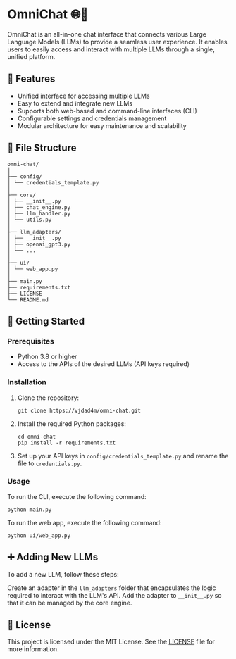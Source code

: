 # OmniChat 🌐💬

OmniChat is an all-in-one chat interface that connects various Large Language Models (LLMs) to provide a seamless user experience. It enables users to easily access and interact with multiple LLMs through a single, unified platform.

## 🌟 Features

* Unified interface for accessing multiple LLMs
* Easy to extend and integrate new LLMs
* Supports both web-based and command-line interfaces (CLI)
* Configurable settings and credentials management
* Modular architecture for easy maintenance and scalability

## 📁 File Structure

```text
omni-chat/
│
├── config/
│ └── credentials_template.py
│
├── core/
│ ├── __init__.py
│ ├── chat_engine.py
│ ├── llm_handler.py
│ └── utils.py
│
├── llm_adapters/
│ ├── __init__.py
│ ├── openai_gpt3.py
│ └── ...
│
├── ui/
│ └── web_app.py
│
├── main.py
├── requirements.txt
├── LICENSE
└── README.md
```

## 🚀 Getting Started

### Prerequisites

* Python 3.8 or higher
* Access to the APIs of the desired LLMs (API keys required)

### Installation

1. Clone the repository:

    ```text
    git clone https://vjdad4m/omni-chat.git
    ```

2. Install the required Python packages:

    ```text
    cd omni-chat
    pip install -r requirements.txt
    ```

3. Set up your API keys in `config/credentials_template.py` and rename the file to `credentials.py`.

### Usage

To run the CLI, execute the following command:

```text
python main.py
```

To run the web app, execute the following command:

```text
python ui/web_app.py
```

## ➕ Adding New LLMs

To add a new LLM, follow these steps:

Create an adapter in the `llm_adapters` folder that encapsulates the logic required to interact with the LLM's API.
Add the adapter to `__init__.py` so that it can be managed by the core engine.

## 📄 License

This project is licensed under the MIT License. See the [LICENSE](LICENSE) file for more information.
